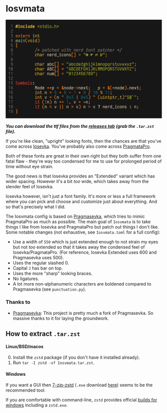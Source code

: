 # Iosvmata

![Preview](preview.webp)

***You can download the ttf files from the [releases tab][rel]
(grab the `.tar.zst` file).***

If you're like clean, "upright" looking fonts, then the chances are that you've
come across [Iosevka][]. You've probably also come across [PragmataPro][].

Both of these fonts are great in their own right but they both suffer from one
fatal flaw - they're way too condensed for me to use for prolonged period of
time without eye strain.

The good news is that Iosevka provides an "Extended" variant which has wider
spacing. However it's a bit *too* wide, which takes away from the slender feel
of Iosevka.

Iosevka however, isn't just a font family. It's more or less a full framework
where you can pick and choose and customize just about everything. And so that's
precisely what I did.

The Iosvmata config is based on [Pragmasevka][], which tries to mimic
PragmataPro as much as possible. The main goal of `Iosvmata` is to take things I
like from Iosevka and PragmataPro but patch out things I don't like. Some
notable changes (not exhaustive, see `Iosvmata.toml` for a full config):

* Use a width of `550` which is just extended enough to not strain my eyes but
  not *too* extended so that it takes away the condensed feel of
  Iosevka/PragmataPro. (For reference, Iosevka Extended uses 600 and Pragmasevka
  uses 500).
* Uses the regular slashed 0.
* Capital `J` has bar on top.
* Uses the more "sharp" looking braces.
* No ligatures.
* A lot more non-alphanumeric characters are boldened compared to Pragmasevka
  (see `punctuation.py`).

[Iosevka]: https://typeof.net/Iosevka
[PragmataPro]: https://fsd.it/shop/fonts/pragmatapro/
[Pragmasevka]: https://github.com/shytikov/pragmasevka
[rel]: https://github.com/N-R-K/Iosvmata/releases

### Thanks to

* [Pragmasevka][]: This project is pretty much a fork of Pragmasevka. So massive
  thanks to it for laying the groundwork.

## How to extract `.tar.zst`

#### Linux/BSD/macos

0. Install the `zstd` package (if you don't have it installed already).
1. Run `tar -I zstd -xf Iosvmata.tar.zst`.

#### Windows

If you want a GUI then [7-zip-zstd](https://github.com/mcmilk/7-Zip-zstd)
(`.exe` download [here](https://github.com/mcmilk/7-Zip-zstd/releases)) seems to
be the recommended tool.

If you are comfortable with command-line, `zstd` provides official [builds for
windows](https://github.com/facebook/zstd/releases/) including a `zstd.exe`.
